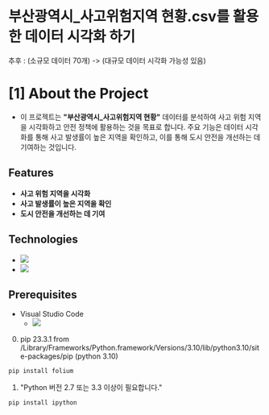# 부산광역시_사고위험지역 현황.csv를 활용한 데이터 시각화 하기 
추후 : (소규모 데이터 70개) -> (대규모 데이터 시각화 가능성 있음)

# [1] About the Project
- 이 프로젝트는 **"부산광역시_사고위험지역 현황"** 데이터를 분석하여 사고 위험 지역을 시각화하고 안전 정책에 활용하는 것을 목표로 합니다. 주요 기능은 데이터 시각화를 통해 사고 발생률이 높은 지역을 확인하고, 이를 통해 도시 안전을 개선하는 데 기여하는 것입니다.

## Features
- **사고 위험 지역을 시각화**
- **사고 발생률이 높은 지역을 확인**
- **도시 안전을 개선하는 데 기여**

## Technologies
- <img src="https://img.shields.io/badge/python-3670A0?style=for-the-badge&logo=python&logoColor=ffdd54"/>
- <img src="https://img.shields.io/badge/Visual%20Studio%20Code-0078d7.svg?style=for-the-badge&logo=visual-studio-code&logoColor=white"/>  

## Prerequisites
- Visual Studio Code
  - <img src="https://github.com/SeungJin051/data_visualization/assets/83889135/da6cc334-b66d-41cb-a2d8-1e49007fba76"/>
0. pip 23.3.1 from /Library/Frameworks/Python.framework/Versions/3.10/lib/python3.10/site-packages/pip (python 3.10)
```bash
pip install folium
```
1. "Python 버전 2.7 또는 3.3 이상이 필요합니다."
```bash
pip install ipython
```
